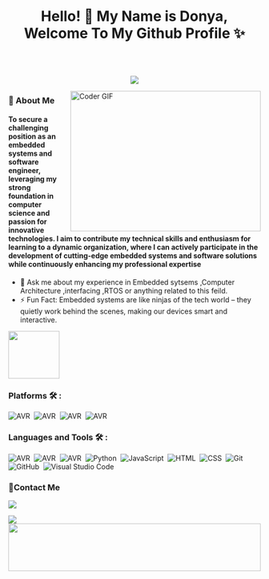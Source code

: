 <h1 align="center">Hello! 👋 <!-- <img src="https://raw.githubusercontent.com/MartinHeinz/MartinHeinz/master/wave.gif" width="25px"> --> My Name is Donya, Welcome To My Github Profile ✨</h1>
<!-- # Hello! <img src="https://raw.githubusercontent.com/MartinHeinz/MartinHeinz/master/wave.gif" width="30px"> My Name is Amr, Welcome To My Github Profile ♥  -->
<!-- <img src="https://github.com/Govindv7555/Govindv7555/blob/main/49e76e0596857673c5c80c85b84394c1.gif" width=1000px height=95px> -->

<br/>
<br/>
<!-- Typing SVG by DenverCoder1 - https://github.com/DenverCoder1/readme-typing-svg -->
<p align="center">
  <a href="https://github.com/DenverCoder1/readme-typing-svg"><img src="https://readme-typing-svg.herokuapp.com/?lines=Embedded%20Software%20Engineer;Always%20learning%20new%20things&font=Fira%20Code&center=true&width=440&height=45&color=f75c7e&vCenter=true&size=22"></a>
</p> 
<img align="right" src="https://media.giphy.com/media/SWoSkN6DxTszqIKEqv/giphy.gif" alt="Coder GIF" width="380" height="280">

<h3>🚀 About Me</h3> 
<h4>To secure a challenging position as an embedded systems and software engineer, leveraging my
strong foundation in computer science and passion for innovative technologies. I aim to
contribute my technical skills and enthusiasm for learning to a dynamic organization, where I can
actively participate in the development of cutting-edge embedded systems and software
solutions while continuously enhancing my professional expertise </h4>



- 💬 Ask me about my experience in Embedded sytsems ,Computer Architecture ,interfacing ,RTOS or anything related to this feild.
- ⚡ Fun Fact: Embedded systems are like ninjas of the tech world – they quietly work behind the scenes, making our devices smart and interactive.
	

<img align="center" src="https://github.com/Govindv7555/Govindv7555/blob/main/49e76e0596857673c5c80c85b84394c1.gif" width= 45% height=95px>


### Platforms 🛠 :

![AVR](https://img.shields.io/badge/-AVR-05122A?style=flat&logo=&logoColor=007ACC)&nbsp;
![AVR](https://img.shields.io/badge/-ARM-05122A?style=flat&logo=&logoColor=007ACC)&nbsp;
![AVR](https://img.shields.io/badge/-RTOS-05122A?style=flat&logo=&logoColor=007ACC)&nbsp;
![AVR](https://img.shields.io/badge/-AUTOSAR-05122A?style=flat&logo=&logoColor=007ACC)&nbsp;

### Languages and Tools 🛠 : 

![AVR](https://img.shields.io/badge/-Embedded_C-05122A?style=flat&logo=&logoColor=007ACC)&nbsp;
![AVR](https://img.shields.io/badge/-C++-05122A?style=flat&logo=&logoColor=007ACC)&nbsp;
![AVR](https://img.shields.io/badge/-JAVA-05122A?style=flat&logo=&logoColor=007ACC)&nbsp;
![Python](https://img.shields.io/badge/-Python%20-05122A?style=flat&logo=python)&nbsp;
![JavaScript](https://img.shields.io/badge/-JavaScript-05122A?style=flat&logo=javascript)&nbsp;
![HTML](https://img.shields.io/badge/-HTML-05122A?style=flat&logo=HTML5)&nbsp;
![CSS](https://img.shields.io/badge/-CSS-05122A?style=flat&logo=CSS3&logoColor=1572B6)&nbsp;
![Git](https://img.shields.io/badge/-Git-05122A?style=flat&logo=git)&nbsp;
![GitHub](https://img.shields.io/badge/-GitHub-05122A?style=flat&logo=github)&nbsp;
![Visual Studio Code](https://img.shields.io/badge/-Visual%20Studio%20Code-05122A?style=flat&logo=visual-studio-code&logoColor=007ACC)&nbsp;



<!--<img src="https://github.com/Govindv7555/Govindv7555/blob/main/49e76e0596857673c5c80c85b84394c1.gif" width=100% height=95px>-->

 ### 🔗Contact Me
<a href="www.linkedin.com/in/donya-sayed-431b131a2" target="_blank"><img src="https://img.shields.io/badge/-Donya%20Sayed-0077B5?style=for-the-badge&logo=Linkedin&logoColor=white"/></a>

<!--
<p align="left"> <img src="https://komarev.com/ghpvc/?username=Donya-sayed&label=Profile%20views&color=0e75b6&style=flat" alt="Donya" /> </p>
-->
<a href="https://komarev.com/ghpvc/?username=Donya-sayed&style=for-the-badge">
    <img src="https://komarev.com/ghpvc/?username=Donya-sayed&style=for-the-badge">
</a>

 <img src="https://github.com/Govindv7555/Govindv7555/blob/main/49e76e0596857673c5c80c85b84394c1.gif" width=100% height=95px>

